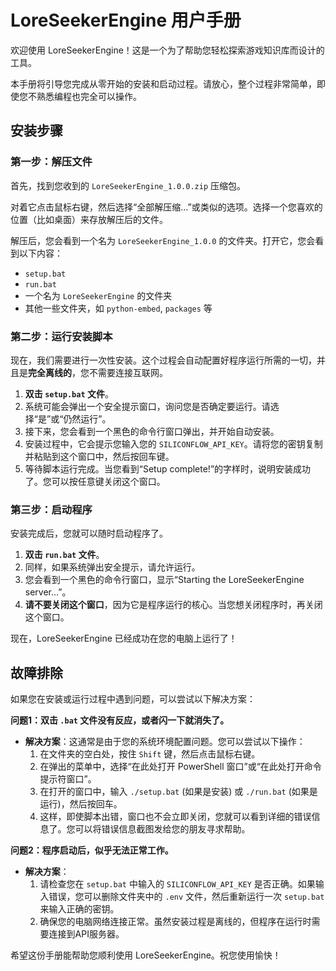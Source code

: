 # LoreSeekerEngine 用户手册

欢迎使用 LoreSeekerEngine！这是一个为了帮助您轻松探索游戏知识库而设计的工具。

本手册将引导您完成从零开始的安装和启动过程。请放心，整个过程非常简单，即使您不熟悉编程也完全可以操作。

## 安装步骤

### 第一步：解压文件

首先，找到您收到的 `LoreSeekerEngine_1.0.0.zip` 压缩包。

对着它点击鼠标右键，然后选择“全部解压缩...”或类似的选项。选择一个您喜欢的位置（比如桌面）来存放解压后的文件。

解压后，您会看到一个名为 `LoreSeekerEngine_1.0.0` 的文件夹。打开它，您会看到以下内容：

*   `setup.bat`
*   `run.bat`
*   一个名为 `LoreSeekerEngine` 的文件夹
*   其他一些文件夹，如 `python-embed`, `packages` 等

### 第二步：运行安装脚本

现在，我们需要进行一次性安装。这个过程会自动配置好程序运行所需的一切，并且是**完全离线的**，您不需要连接互联网。

1.  **双击 `setup.bat` 文件**。
2.  系统可能会弹出一个安全提示窗口，询问您是否确定要运行。请选择“是”或“仍然运行”。
3.  接下来，您会看到一个黑色的命令行窗口弹出，并开始自动安装。
4.  安装过程中，它会提示您输入您的 `SILICONFLOW_API_KEY`。请将您的密钥复制并粘贴到这个窗口中，然后按回车键。
5.  等待脚本运行完成。当您看到“Setup complete!”的字样时，说明安装成功了。您可以按任意键关闭这个窗口。

### 第三步：启动程序

安装完成后，您就可以随时启动程序了。

1.  **双击 `run.bat` 文件**。
2.  同样，如果系统弹出安全提示，请允许运行。
3.  您会看到一个黑色的命令行窗口，显示“Starting the LoreSeekerEngine server...”。
4.  **请不要关闭这个窗口**，因为它是程序运行的核心。当您想关闭程序时，再关闭这个窗口。

现在，LoreSeekerEngine 已经成功在您的电脑上运行了！

## 故障排除

如果您在安装或运行过程中遇到问题，可以尝试以下解决方案：

**问题1：双击 `.bat` 文件没有反应，或者闪一下就消失了。**

*   **解决方案**：这通常是由于您的系统环境配置问题。您可以尝试以下操作：
    1.  在文件夹的空白处，按住 `Shift` 键，然后点击鼠标右键。
    2.  在弹出的菜单中，选择“在此处打开 PowerShell 窗口”或“在此处打开命令提示符窗口”。
    3.  在打开的窗口中，输入 `./setup.bat` (如果是安装) 或 `./run.bat` (如果是运行)，然后按回车。
    4.  这样，即使脚本出错，窗口也不会立即关闭，您就可以看到详细的错误信息了。您可以将错误信息截图发给您的朋友寻求帮助。

**问题2：程序启动后，似乎无法正常工作。**

*   **解决方案**：
    1.  请检查您在 `setup.bat` 中输入的 `SILICONFLOW_API_KEY` 是否正确。如果输入错误，您可以删除文件夹中的 `.env` 文件，然后重新运行一次 `setup.bat` 来输入正确的密钥。
    2.  确保您的电脑网络连接正常。虽然安装过程是离线的，但程序在运行时需要连接到API服务器。

希望这份手册能帮助您顺利使用 LoreSeekerEngine。祝您使用愉快！